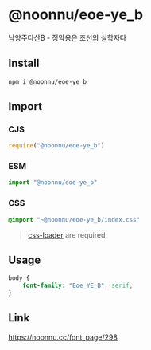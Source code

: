 # @noonnu/eoe-ye_b
남양주다산B - 정약용은 조선의 실학자다

## Install
```sh
npm i @noonnu/eoe-ye_b
```
## Import
### CJS
```js
require("@noonnu/eoe-ye_b")
```
### ESM
```js
import "@noonnu/eoe-ye_b"
```
### CSS 
```css
@import "~@noonnu/eoe-ye_b/index.css"
```
> [css-loader](https://github.com/webpack-contrib/css-loader) are required.

## Usage
```css
body {
    font-family: "Eoe_YE_B", serif;
}
```

## Link
https://noonnu.cc/font_page/298
